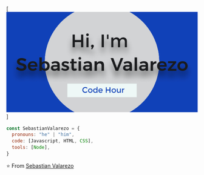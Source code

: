 [![Header](https://github.com/SebastianValarezo/SebastianValarezo/blob/f7e9dcabd15290fca5b7be93785c45b2b17fab3f/profile.jpg)]

```javascript
const SebastianValarezo = {
  pronouns: "he" | "him",
  code: [Javascript, HTML, CSS],
  tools: [Node],
}
```

⭐️ From [Sebastian Valarezo](https://github.com/SebastianValarezo)
